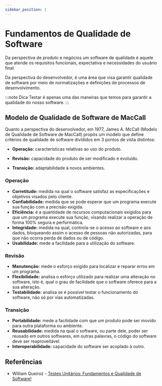 ```yaml
---
sidebar_position: 1
---
```


# Fundamentos de Qualidade de Software

Da perspectiva de produto e negócios um software de qualidade é aquele que atende os requisitos funcionais, expectativa e necessidades do usuário final.

Da perspectiva do desenvolvedor, é uma área que visa garantir qualidade de software por meio de normatizações e definições de processos de desenvolvimento.

:::note Dica
Testar é apenas uma das maneiras que temos para garantir a qualidade do nosso software.
:::

## Modelo de Qualidade de Software de MacCall

Quanto a perspectiva do desenvolvedor, em 1977, James A. McCall (Modelo de Qualidade de Software de MacCall) propôs um modelo que define critérios de qualidade de software divídidos em 3 pontos de vista distintos:

- **Operação:** características relativas ao uso do produto.

- **Revisão:** capacidade do produto de ser modificado e evoluído.

- **Transição:** adaptabilidade à novos ambientes.

### Operação

- **Corretitude:** medida na qual o software satisfaz as especificações e objetivos visados pelo cliente.
- **Confiabilidade:** medida que se pode esperar que um programa execute sua função com a precisão exigida.
- **Eficiência:** é a quantidade de recursos computacionais exigidos para que um programa execute sua função, visando realizar a operação de forma 100% segura e performática.
- **Integridade:** medida na qual, controla-se o acesso ao software e aos dados, bloqueando assim o acesso de pessoas não autorizadas, para que não ocorra perda de dados ou de código.
- **Usabilidade:** mede a facilidade para a utilização do software.

### Revisão

- **Manutenção:** mede o esforço exigido para localizar e reparar erros em um programa.
- **Flexibilidade:** analisa o esforço utilizado para realizar uma alteração no software, isto é, qual o grau de facilidade que o software oferece para a sua alteração.
- **Testabilidade:** analisa se é possível testar o funcionamento do software, não só por vias automatizadas.

### Transição

- **Portabilidade:** mede a facilidade com que um produto pode ser movido para outra plataforma ou ambiente.
- **Reusabilidade:** medida na qual o software, ou parte dele, poder ser reusado em outros softwares, em outras palavras, o código do software deve ser reaproveitável.
- **Interoperabilidade:** capacidade do software ser acoplado à outro.

## Referências

- William Queiroz - [Testes Unitários: Fundamentos e Qualidade de Software!](https://dev.to/wnqueiroz/testes-unitarios-fundamentos-e-qualidade-de-software-5af0)
